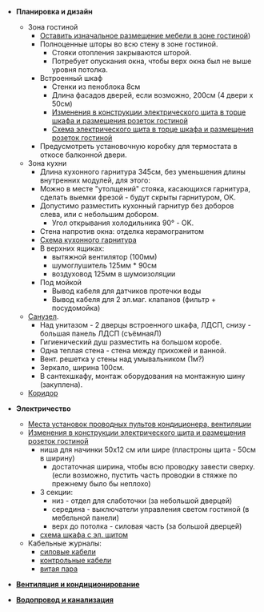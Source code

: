 * **Планировка и дизайн**
    * Зона гостиной
        * [Оставить изначальное размещение мебели в зоне гостиной](../v1/design/screenshots/kitchen_living_room-2.png))
        * Полноценные шторы во всю стену в зоне гостиной.
            * Стояки отопления закрываются шторой.
            * Потребует опускания окна, чтобы верх окна был не выше уровня потолка.
        * Встроенный шкаф
          * Стенки из пеноблока 8см
          * Длина фасадов дверей, если возможно, 200см (4 двери x 50см)
          * [Изменения в конструкции электрического щита в торце шкафа и размещения розеток гостиной](design/screenshots/power-distribution-cabinet-1.png)
          * [Схема электрического щита в торце шкафа и размещения розеток гостиной](electricity/2d_plans/power_box_layout.svg)
        * Предусмотреть установочную коробку для термостата в откосе балконной двери.
    * Зона кухни
        * Длина кухонного гарнитура 345см, без уменьшения длины внутренних модулей, для этого:
        * Можно в месте "утолщений" стояка, касающихся гарнитура, сделать выемки фрезой - будут скрыты гарнитуром, ОК.
        * Допустимо разместить кухонный гарнитур без доборов слева, или с небольшим добором.
            * Угол открывания холодильника 90° - OK.
        * Стена напротив окна: отделка керамогранитом
        * [Схема кухонного гарнитура](design/2d_plans/kitchen__set.png)
        * В верхних ящиках:
          * вытяжной вентилятор (100мм)
          * шумоглушитель 125мм * 90см 
          * воздуховод 125мм в шумоизоляции
        * Под мойкой
          * Вывод кабеля для датчиков протечки воды
          * Вывод кабеля для 2 эл.маг. клапанов (фильтр + посудомойка) 
    * [Санузел](design/screenshots/bathroom-1.png).
      * Над унитазом - 2 дверцы встроенного шкафа, ЛДСП, снизу - большая панель ЛДСП (съёмнаяЛ)
      * Гигиенический душ разместить на большом коробе.
      * Одна теплая стена - стена между прихожей и ванной.
      * Вент. решетка у стены над умывальником (1м?)
      * Зеркало, ширина 100см.
      * В сантехшкафу, монтаж оборудования на монтажную шину (закуплена).
    * [Коридор](electricity/2d_plans/corridor__s.png)

* **Электричество**
  * [Места установок проводных пультов кондиционера, вентиляции](electricity/2d_plans/corridor__s.png)
  * [Изменения в конструкции электрического щита и размещения розеток гостиной](design/screenshots/power-distribution-cabinet-1.png)
    * ниша для начинки 50x12 см или шире (пластроны щита - 50см в ширину)
      * достаточная ширина, чтобы всю проводку завести сверху. (если возможно, пустить часть проводки в стяжке по прежнему было бы неплохо)
    * 3 секции:
      * низ - отдел для слаботочки (за небольшой дверцей)
      * середина - выключатели управления светом гостиной (в мебельной панели)
      * верх до потолка - силовая часть (за большой дверцей)
    * [схема шкафа с эл. щитом](electricity/2d_plans/power_box_layout.svg)
  * Кабельные журналы:
    * [силовые кабели](electricity/cable_lists/power.md)
    * [контрольные кабели](electricity/cable_lists/control.md)
    * [витая пара](electricity/cable_lists/utp.md)

* [**Вентиляция и кондиционирование**](hvac/index.md)
* [**Водопровод и канализация**](plumbing/index.md)
